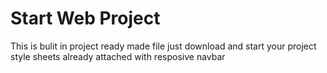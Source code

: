 # Start Web Project
This is bulit in project ready made file just download and start your project style sheets already attached with resposive navbar
